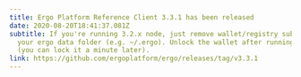 ```yaml
---
title: Ergo Platform Reference Client 3.3.1 has been released
date: 2020-08-20T18:41:37.081Z
subtitle: If you're running 3.2.x node, just remove wallet/registry subfolder in
  your ergo data folder (e.g. ~/.ergo). Unlock the wallet after running the node
  (you can lock it a minute later).
link: https://github.com/ergoplatform/ergo/releases/tag/v3.3.1
---
```

